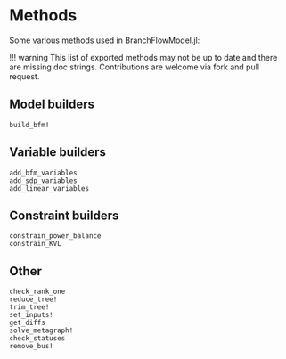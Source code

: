 # Methods
Some various methods used in BranchFlowModel.jl:

!!! warning
    This list of exported methods may not be up to date and there are missing doc strings.
    Contributions are welcome via fork and pull request.

## Model builders
```@docs
build_bfm!
```

## Variable builders
```@docs
add_bfm_variables
add_sdp_variables
add_linear_variables
```

## Constraint builders
```@docs
constrain_power_balance
constrain_KVL
```

## Other
```@docs
check_rank_one
reduce_tree!
trim_tree!
set_inputs!
get_diffs
solve_metagraph!
check_statuses
remove_bus!
```